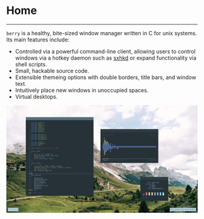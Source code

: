 # Home

---

`berry` is a healthy, bite-sized window manager written in C for unix systems.
Its main features include:

* Controlled via a powerful command-line client, allowing users to control windows via a hotkey daemon such as [sxhkd](https://github.com/baskerville/sxhkd)
or expand functionality via shell scripts.
* Small, hackable source code.
* Extensible themeing options with double borders, title bars, and window text.
* Intuitively place new windows in unoccupied spaces.
* Virtual desktops.

![image](/assets/berry.png)

